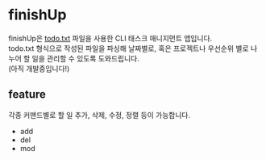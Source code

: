 # finishUp

finishUp은 [todo.txt](https://github.com/todotxt/todo.txt) 파일을 사용한 CLI 태스크 매니지먼트 앱입니다.  
todo.txt 형식으로 작성된 파일을 파싱해 날짜별로, 혹은 프로젝트나 우선순위 별로 나누어 할 일을 관리할 수 있도록 도와드립니다.  
(아직 개발중입니다!)

## feature

각종 커맨드별로 할 일 추가, 삭제, 수정, 정렬 등이 가능합니다.

- add
- del
- mod
